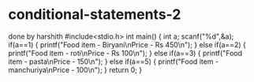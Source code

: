 # conditional-statements-2
done by harshith
#include<stdio.h>
int main()
{
   int a;
   scanf("%d",&a);
    if(a==1)
    {
     printf("Food item - Biryani\nPrice - Rs 450\n");
    }
    else if(a==2)
    {
     printf("Food item - roti\nPrice - Rs 100\n");
    }
    else if(a==3)
    {
     printf("Food item - pasta\nPrice - 150\n");
    }
    else if(a==5)
    {
     printf("Food item - manchuriya\nPrice - 100\n");
    }
   return 0;
}





